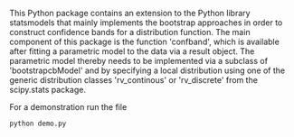 This Python package contains an extension to the Python library statsmodels that mainly implements the bootstrap approaches in order to construct confidence bands for a distribution function. The main component of this package is the function 'confband', which is available after fitting a parametric model to the data via a result object. The parametric model thereby needs to be implemented via a subclass of 'bootstrapcbModel' and by specifying a local distribution using one of the generic distribution classes 'rv_continous' or 'rv_discrete' from the scipy.stats package.

For a demonstration run the file 
```
python demo.py
```
